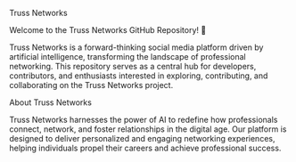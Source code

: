 Truss Networks

Welcome to the Truss Networks GitHub Repository! 🚀

Truss Networks is a forward-thinking social media platform driven by artificial intelligence, transforming the landscape of professional networking. This repository serves as a central hub for developers, contributors, and enthusiasts interested in exploring, contributing, and collaborating on the Truss Networks project.

About Truss Networks

Truss Networks harnesses the power of AI to redefine how professionals connect, network, and foster relationships in the digital age. Our platform is designed to deliver personalized and engaging networking experiences, helping individuals propel their careers and achieve professional success.

